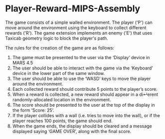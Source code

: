 # Player-Reward-MIPS-Assembly
The game consists of a simple walled environment. The player ('P') can move around the environment using the keyboard to collect different rewards ('R'). The game extension implements an enemy ('E') that uses Taxicab geometry logic to block the player's path.



The rules for the creation of the game are as follows:

1. The game must be presented to the user via the ‘Display’ device in MARS 4.5
2. The user should be able to interact with the game via the ‘Keyboard’
device in the lower part of the same window.
3. The user should be able to use the ‘WASD’ keys to move the player around
the environment.
4. Each collected reward should contribute 5 points to the player’s score.
5. When a reward is collected, a new reward should appear in a di↵erent
randomly-allocated location in the environment.
6. The score should be presented to the user at the top of the display in the
form ‘Score: 25’.
7. If the player collides with a wall (i.e. tries to move into the wall), or if the
player reaches 100 points, the game should end.
8. When the game ends, the display should be cleared and a message displayed
saying ‘GAME OVER’, along with the final score.
